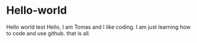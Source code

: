 # Hello-world
Hello world test
Hello, I am Tomas and I like coding. I am just learning how to code and use github. 
that is all. 
